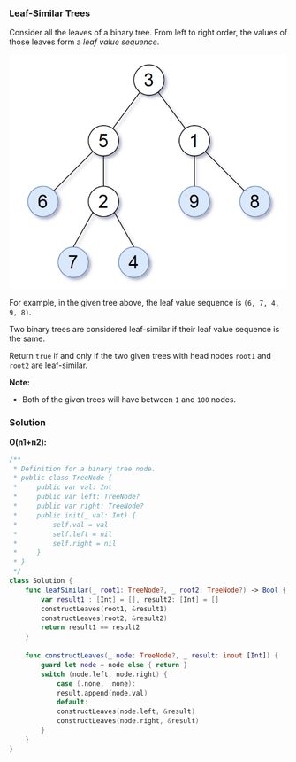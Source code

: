 
### Leaf-Similar Trees

Consider all the leaves of a binary tree.  From left to right order, the values of those leaves form a *leaf value sequence*.

![Example](images/question_872.png)

For example, in the given tree above, the leaf value sequence is `(6, 7, 4, 9, 8)`.

Two binary trees are considered leaf-similar if their leaf value sequence is the same.

Return `true` if and only if the two given trees with head nodes `root1` and `root2` are leaf-similar.

__Note:__
* Both of the given trees will have between `1` and `100` nodes.

### Solution
__O(n1+n2):__
```Swift
/**
 * Definition for a binary tree node.
 * public class TreeNode {
 *     public var val: Int
 *     public var left: TreeNode?
 *     public var right: TreeNode?
 *     public init(_ val: Int) {
 *         self.val = val
 *         self.left = nil
 *         self.right = nil
 *     }
 * }
 */
class Solution {
    func leafSimilar(_ root1: TreeNode?, _ root2: TreeNode?) -> Bool {
        var result1 : [Int] = [], result2: [Int] = []
        constructLeaves(root1, &result1)
        constructLeaves(root2, &result2)
        return result1 == result2
    }
    
    func constructLeaves(_ node: TreeNode?, _ result: inout [Int]) {
        guard let node = node else { return }
        switch (node.left, node.right) {
            case (.none, .none):
            result.append(node.val)
            default:
            constructLeaves(node.left, &result)
            constructLeaves(node.right, &result)
        }
    }
}
```
